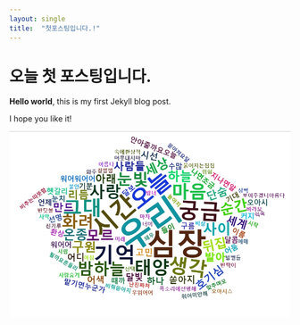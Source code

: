 ```yaml
---
layout: single
title:  "첫포스팅입니다.!"
---
```


# 오늘 첫 포스팅입니다.

**Hello world**, this is my first Jekyll blog post.

I hope you like it!



![0200.jpeg](../_images/2023-07-19-first/14d9a77449594fe40ed18ed4d8d963a9467703b1.jpeg)
